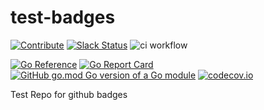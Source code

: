 # test-badges
[![Contribute](https://img.shields.io/badge/Contribute%20To%20Cella-005ea8.svg?logo=influx&style=for-the-badge)](docs/contribute.md)
[![Slack Status](https://img.shields.io/badge/slack-join_chat-green.svg?logo=slack)](https://www.slack.com)
![ci workflow](https://github.com/CHECK24/cella-server/actions/workflows/test.yml/badge.svg)

[![Go Reference](https://pkg.go.dev/badge/github.com/PJ-cs/test-badges.svg)](https://pkg.go.dev/github.com/PJ-cs/test-badges)
[![Go Report Card](https://goreportcard.com/badge/github.com/PJ-cs/test-badges)](https://goreportcard.com/report/github.com/PJ-cs/test-badges)
[![GitHub go.mod Go version of a Go module](https://img.shields.io/github/go-mod/go-version/PJ-cs/test-badges)](https://github.com/PJ-cs/test-badges)
[![codecov.io](https://codecov.io/github/PJ-cs/test-badges/coverage.svg?branch=master)](https://codecov.io/gh/PJ-cs/test-badges?branch=master)

Test Repo for github badges